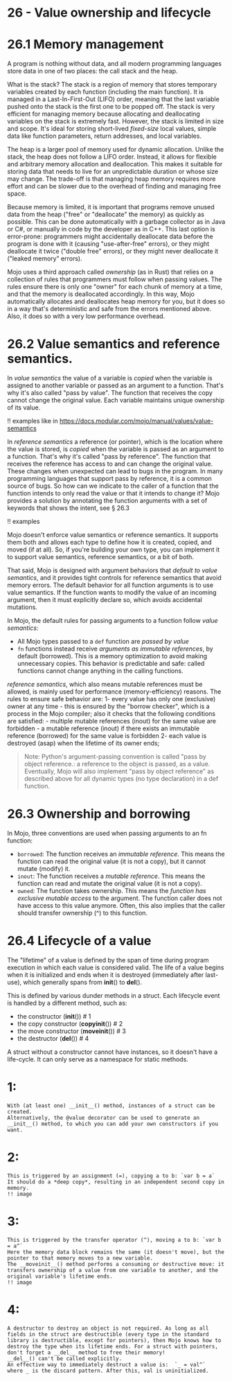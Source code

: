 # 26 - Value ownership and lifecycle

# 26.1 Memory management 
A program is nothing without data, and all modern programming languages store data in one of two places: the call stack and the heap.

What is the stack?
The stack is a region of memory that stores temporary variables created by each function (including the main function). It is managed in a Last-In-First-Out (LIFO) order, meaning that the last variable pushed onto the stack is the first one to be popped off. The stack is very efficient for managing memory because allocating and deallocating variables on the stack is extremely fast. However, the stack is limited in size and scope. It's ideal for storing short-lived *fixed-size* local values, simple data like function parameters, return addresses, and local variables.

The heap is a larger pool of memory used for dynamic allocation. Unlike the stack, the heap does not follow a LIFO order. Instead, it allows for flexible and arbitrary memory allocation and deallocation. This makes it suitable for storing data that needs to live for an unpredictable duration or whose size may change. The trade-off is that managing heap memory requires more effort and can be slower due to the overhead of finding and managing free space.

Because memory is limited, it is important that programs remove unused data from the heap ("free" or "deallocate" the memory) as quickly as possible. This can be done automatically with a garbage collector as in Java or C#, or manually in code by the developer as in C++. 
This last option is error-prone: programmers might accidentally deallocate data before the program is done with it (causing "use-after-free" errors), or they might deallocate it twice ("double free" errors), or they might never deallocate it ("leaked memory" errors). 

Mojo uses a third approach called *ownership* (as in Rust) that relies on a collection of rules that programmers must follow when passing values. The rules ensure there is only one "owner" for each chunk of memory at a time, and that the memory is deallocated accordingly. In this way, Mojo automatically allocates and deallocates heap memory for you, but it does so in a way that's deterministic and safe from the errors mentioned above. Also, it does so with a very low performance overhead.

# 26.2 Value semantics and reference semantics.

In *value semantics* the value of a variable is *copied* when the variable is assigned to another variable or passed as an argument to a function. That's why it's also called "pass by value". The function that receives the copy cannot change the original value.
Each variable maintains unique ownership of its value.

!! examples like in https://docs.modular.com/mojo/manual/values/value-semantics

In *reference semantics* a reference (or pointer), which is the location where the value is stored, is *copied* when the variable is passed as an argument to a function. That's why it's called "pass by reference". 
The function that receives the reference has access to and can change the original value. These changes when unexpected can lead to bugs in the program. In many programming languages that support pass by reference, it is a common source of bugs. So how can we indicate to the caller of a function that the function intends to only read the value or that it intends to change it? Mojo provides a solution by annotating the function arguments with a set of keywords that shows the intent, see § 26.3

!! examples 

Mojo doesn't enforce value semantics or reference semantics. It supports them both and allows each type to define how it is created, copied, and moved (if at all). So, if you're building your own type, you can implement it to support value semantics, reference semantics, or a bit of both. 

That said, Mojo is designed with argument behaviors that *default to value semantics*, and it provides tight controls for reference semantics that avoid memory errors.
The default behavior for all function arguments is to use value semantics. If the function wants to modify the value of an incoming argument, then it must explicitly declare so, which avoids accidental mutations.

In Mojo, the default rules for passing arguments to a function follow *value semantics*:
* All Mojo types passed to a `def` function are *passed by value*
* `fn` functions instead receive *arguments as immutable references*, by default (borrowed). This is a memory optimization to avoid making unnecessary copies.
This behavior is predictable and safe: called functions cannot change anything in the calling functions.

*reference semantics*, which also means mutable references must be allowed, is mainly used for performance (memory-efficiency) reasons. 
The rules to ensure safe behavior are: 
1- every value has only one (exclusive) owner at any time - this is ensured by the "borrow checker", which is a process in the Mojo compiler;
    also it checks that the following conditions are satisfied:
    - multiple mutable references (inout) for the same value are forbidden
    - a mutable reference (inout) if there exists an immutable reference (borrowed) for the same value is forbidden
2- each value is destroyed (asap) when the lifetime of its owner ends;

> Note: Python's argument-passing convention is called "pass by object reference.:  a reference to the object is passed, as a value. Eventually, Mojo will also implement "pass by object reference" as described above for all dynamic types (no type declaration) in a def function. 

# 26.3 Ownership and borrowing
In Mojo, three conventions are used when passing arguments to an fn function:
* `borrowed`: The function receives an *immutable reference*. This means the function can read the original value (it is not a copy), but it cannot mutate (modify) it.
* `inout`: The function receives a *mutable reference*. This means the function can read and mutate the original value (it is not a copy).
* `owned`: The function takes ownership. This means the *function has exclusive mutable access* to the argument. The function caller does not have access to this value anymore. Often, this also implies that the caller should transfer ownership (^) to this function.

# 26.4 Lifecycle of a value
The "lifetime" of a value is defined by the span of time during program execution in which each value is considered valid. The life of a value begins when it is initialized and ends when it is destroyed (immediately after last-use), which generally spans from __init__() to __del__().

This is defined by various dunder methods in a struct. Each lifecycle event is handled by a different method, such as:

* the constructor (__init__())              # 1
* the copy constructor (__copyinit__())     # 2
* the move constructor (__moveinit__())     # 3
* the destructor (__del__())                # 4

A struct without a constructor cannot have instances, so it doesn't have a life-cycle. It can only serve as a namespace for static methods.

# 1: 
    With (at least one) __init__() method, instances of a struct can be created.
    Alternatively, the @value decorator can be used to generate an __init__() method, to which you can add your own constructors if you want.

# 2:
    This is triggered by an assignment (=), copying a to b: `var b = a`
    It should do a *deep copy*, resulting in an independent second copy in memory.
    !! image

# 3:
    This is triggered by the transfer operator (^), moving a to b: `var b = a^`
    Here the memory data block remains the same (it doesn't move), but the pointer to that memory moves to a new variable.
    The __moveinit__() method performs a consuming or destructive move: it transfers ownership of a value from one variable to another, and the original variable's lifetime ends.
    !! image

# 4:
    A destructor to destroy an object is not required. As long as all fields in the struct are destructible (every type in the standard library is destructible, except for pointers), then Mojo knows how to destroy the type when its lifetime ends. For a struct with pointers, don't forget a __del__ method to free their memory!
    __del__() can't be called explicitly.
    An effective way to immediately destruct a value is:  `_ = val^` 
    where _ is the discard pattern. After this, val is uninitialized.

